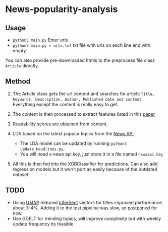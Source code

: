 # News-popularity-analysis

## Usage

- ```python3 main.py``` Enter urls
- ```python3 main.py < urls.txt``` txt file with urls on each line end with empty

You can also provide pre-downloaded htmls to the preprocess file class ```Article``` directly.


## Method

1. The Article class gets the url content and searches for article ```Title, Keywords, Description, Author, Published date and content```. Everything except the content is really easy to get.

2. The content is then processed to extract features listed in this [paper](http://cs229.stanford.edu/proj2015/328_report.pdf)

3. Readability scores are obtained from content.

4. LDA based on the latest popular topics from the [News API](https://newsapi.org/). 
    - The LDA model can be updated by running ```python3 update_headlines.py```.
    - You will need a news api key, just store it in a file named ```newsapi.key```

5. All this is then fed into the XGBClassifier for predictions. Can also add regression models but it won't port as easily because of the outdated dataset.
 
 ## TODO
 
 - Using [UMAP](https://umap-learn.readthedocs.io/en/latest/) reduced [InferSent](https://github.com/facebookresearch/InferSent) vectors for titles improved performance about 3-4%. Adding it to the test pipeline was slow, so postponed for now.
 - Use GDELT for trending topics, will improve complexity but with weekly update frequency its feasible
 
